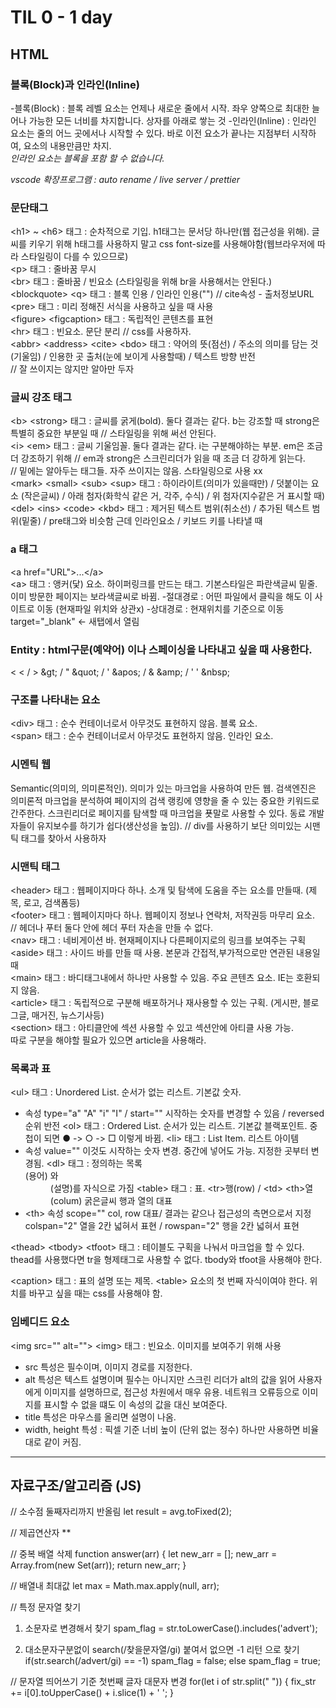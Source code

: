 # TIL 0 - 1 day

## HTML

### 블록(Block)과 인라인(Inline)

-블록(Block) : 블록 레벨 요소는 언제나 새로운 줄에서 시작. 좌우 양쪽으로 최대한 늘어나 가능한 모든 너비를 차지합니다. 상자를 아래로 쌓는 것
-인라인(Inline) : 인라인 요소는 줄의 어느 곳에서나 시작할 수 있다. 바로 이전 요소가 끝나는 지점부터 시작하여, 요소의 내용만큼만 차지.<br/>
*인라인 요소는 블록을 포함 할 수 없습니다.*

*vscode 확장프로그램 : auto rename / live server / prettier*

### 문단태그
\<h1> ~ \<h6> 태그 : 순차적으로 기입. h1태그는 문서당 하나만(웹 접근성을 위해). 글씨를 키우기 위해 h태그를 사용하지 말고 css font-size를 사용해야함(웹브라우저에 따라 스타일링이 다를 수 있으므로) <br/> 
\<p> 태그 : 줄바꿈 무시  <br/>
\<br> 태그 : 줄바꿈 / 빈요소 (스타일링을 위해 br을 사용해서는 안된다.)<br/>
\<blockquote> \<q> 태그 : 블록 인용 / 인라인 인용("") // cite속성 - 출처정보URL<br/>
\<pre> 태그 : 미리 정해진 서식을 사용하고 싶을 때 사용<br/>
\<figure> \<figcaption> 태그 : 독립적인 콘텐츠를 표현 <br/>
\<hr> 태그 : 빈요소. 문단 분리 // css를 사용하자.<br/>
\<abbr> \<address> \<cite> \<bdo> 태그 : 약어의 뜻(점선) / 주소의 의미를 담는 것(기울임) / 인용한 곳 출처(눈에 보이게 사용할때) / 텍스트 방향 반전  <br/>
// 잘 쓰이지는 않지만 알아만 두자<br/>

### 글씨 강조 태그
\<b> \<strong> 태그 : 글씨를 굵게(bold). 둘다 결과는 같다. b는 강조할 때 strong은 특별히 중요한 부분일 때 // 스타일링을 위해 써선 안된다.<br/>
\<i> \<em> 태그 : 글씨 기울임꼴. 둘다 결과는 같다. i는 구분해야하는 부분. em은 조금 더 강조하기 위해 // em과 strong은 스크린리더가 읽을 때 조금 더 강하게 읽는다.<br/>
// 밑에는 알아두는 태그들. 자주 쓰이지는 않음. 스타일링으로 사용 xx<br/>
\<mark> \<small> \<sub> \<sup> 태그 : 하이라이트(의미가 있을때만) / 덧붙이는 요소 (작은글씨) / 아래 첨자(화학식 같은 거, 각주, 수식) / 위 첨자(지수같은 거 표시할 때)<br/>
\<del> \<ins> \<code> \<kbd> 태그 : 제거된 텍스트 범위(취소선) / 추가된 텍스트 범위(밑줄) / pre태그와 비슷함 근데 인라인요소 / 키보드 키를 나타낼 때 <br/>

### a 태그
\<a href="URL">...\</a><br/>
\<a> 태그 : 앵커(닻) 요소. 하이퍼링크를 만드는 태그. 기본스타일은 파란색글씨 밑줄.
이미 방문한 페이지는 보라색글씨로 바뀜.
-절대경로 : 어떤 파일에서 클릭을 해도 이 사이트로 이동 (현재파일 위치와 상관x)
-상대경로 : 현재위치를 기준으로 이동
target="_blank" <- 새탭에서 열림

### Entity : html구문(예약어) 이나 스페이싱을 나타내고 싶을 때 사용한다. 
\< &lt; / > \&gt; / " \&quot; / ' \&apos; / & \&amp; / ' ' \&nbsp; 

### 구조를 나타내는 요소
\<div> 태그 : 순수 컨테이너로서 아무것도 표현하지 않음. 블록 요소. <br/>
\<span> 태그 : 순수 컨테이너로서 아무것도 표현하지 않음.  인라인 요소. 

### 시멘틱 웹 
Semantic(의미의, 의미론적인). 의미가 있는 마크업을 사용하여 만든 웹. 검색엔진은 의미론적 마크업을 분석하여 페이지의 검색 랭킹에 영향을 줄 수 있는 중요한 키워드로 간주한다. 스크린리더로 페이지를 탐색할 때 마크업을 푯말로 사용할 수 있다. 
동료 개발자들이 유지보수를 하기가 쉽다(생산성을 높임).
// div를 사용하기 보단 의미있는 시맨틱 태그를 찾아서 사용하자

### 시맨틱 태그
\<header> 태그 : 웹페이지마다 하나. 소개 및 탐색에 도움을 주는 요소를 만들때. (제목, 로고, 검색폼등)<br/>
\<footer> 태그 : 웹페이지마다 하나. 웹페이지 정보나 연락처, 저작권등 마무리 요소. <br/>
// 헤더나 푸터 둘다 안에 헤더 푸터 자손을 만들 수 없다.<br/>
\<nav> 태그 : 네비게이션 바. 현재페이지나 다른페이지로의 링크를 보여주는 구획<br/>
\<aside> 태그 : 사이드 바를 만들 때 사용. 본문과 간접적,부가적으로만 연관된 내용일 때<br/>
\<main> 태그 : 바디태그내에서 하나만 사용할 수 있음. 주요 콘텐츠 요소. IE는 호환되지 않음.<br/>
\<article> 태그 : 독립적으로 구분해 배포하거나 재사용할 수 있는 구획. (게시판, 블로그글, 매거진, 뉴스기사등) <br/>
\<section> 태그 : 아티클안에 섹션 사용할 수 있고 섹션안에 아티클 사용 가능.<br/>
따로 구분을 해야할 필요가 있으면 article을 사용해라.

### 목록과 표
\<ul> 태그 : Unordered List. 순서가 없는 리스트. 기본값 숫자.
- 속성 type="a" "A" "i" "I" / start="" 시작하는 숫자를 변경할 수 있음 /
	  reversed 순위 반전 
\<ol> 태그 : Ordered List. 순서가 있는 리스트. 기본값 블랙포인트.
중첩이 되면 ● -> ○ -> □ 이렇게 바뀜.
\<li> 태그 : List Item. 리스트 아이템
- 속성 value="" 이것도 시작하는 숫자 변경. 중간에 넣어도 가능. 지정한 곳부터 변경됨.
\<dl> 태그 : 정의하는 목록 <dt>(용어) 와 <dd>(설명)를 자식으로 가짐
\<table> 태그 : 표. \<tr>행(row) / \<td> \<th>열(colum) 굵은글씨 행과 열의 대표
- \<th> 속성 scope="" col, row 대표/ 결과는 같으나 접근성의 측면으로서 지정
colspan="2" 열을 2칸 넓혀서 표현 / rowspan="2" 행을 2칸 넓혀서 표현

\<thead> \<tbody> \<tfoot> 태그 : 테이블도 구획을 나눠서 마크업을 할 수 있다.
thead를 사용했다면 tr을 형제태그로 사용할 수 없다. tbody와 tfoot을 사용해야 한다.

\<caption> 태그 : 표의 설명 또는 제목. \<table> 요소의 첫 번째 자식이여야 한다. 
위치를 바꾸고 싶을 때는 css를 사용해야 함. 

### 임베디드 요소
\<img src="" alt="">
\<img> 태그 : 빈요소. 이미지를 보여주기 위해 사용
- src 특성은 필수이며, 이미지 경로를 지정한다. 
- alt 특성은 텍스트 설명이며 필수는 아니지만 스크린 리더가 alt의 값을 읽어 사용자에게 이미지를 설명하므로, 접근성 차원에서 매우 유용. 네트워크 오류등으로 이미지를 표시할 수 없을 떄도 이 속성의 값을 대신 보여준다.
- title 특성은 마우스를 올리면 설명이 나옴.
- width, height 특성 : 픽셀 기준 너비 높이 (단위 없는 정수) 하나만 사용하면 비율대로 같이 커짐.


-----------------------------------------------

## 자료구조/알고리즘 (JS)

// 소수점 둘째자리까지 반올림
let result = avg.toFixed(2);

// 제곱연산자 **
	
// 중복 배열 삭제 
function answer(arr) {
  let new_arr = [];
  new_arr = Array.from(new Set(arr));
  return new_arr;
}

// 배열내 최대값
let max = Math.max.apply(null, arr);

// 특정 문자열 찾기
1. 소문자로 변경해서 찾기
spam_flag = str.toLowerCase().includes('advert');

2. 대소문자구분없이 search(/찾을문자열/gi) 붙여서 없으면 -1 리턴 으로 찾기 
if(str.search(/advert/gi) == -1) spam_flag = false;
else spam_flag = true;

// 문자열 띄어쓰기 기준 첫번째 글자 대문자 변경 
for(let i of str.split(" ")) {
    fix_str += i[0].toUpperCase() + i.slice(1) + ' ';
}
